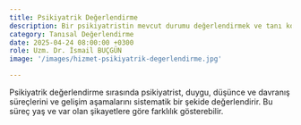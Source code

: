 ```yaml
---
title: Psikiyatrik Değerlendirme
description: Bir psikiyatristin mevcut durumu değerlendirmek ve tanı koymak, sonrasında  da tedavi planı oluşturmak için yaptığı kapsamlı ve sistematik incelemedir. 
category: Tanısal Değerlendirme
date: 2025-04-24 08:00:00 +0300
role: Uzm. Dr. İsmail BUÇGÜN
image: '/images/hizmet-psikiyatrik-degerlendirme.jpg'

---
```


Psikiyatrik değerlendirme sırasında psikiyatrist, duygu, düşünce ve davranış süreçlerini ve gelişim aşamalarını sistematik bir şekide değerlendirir. Bu süreç yaş ve var olan şikayetlere göre farklılık gösterebilir.